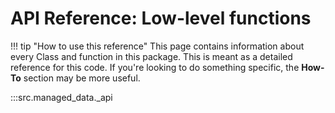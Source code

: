 # API Reference: Low-level functions

!!! tip "How to use this reference"
    This page contains information about every Class and function in this package. This is meant as a detailed reference for this code. If you're looking to do something specific, the **How-To** section may be more useful. 

:::src.managed_data._api